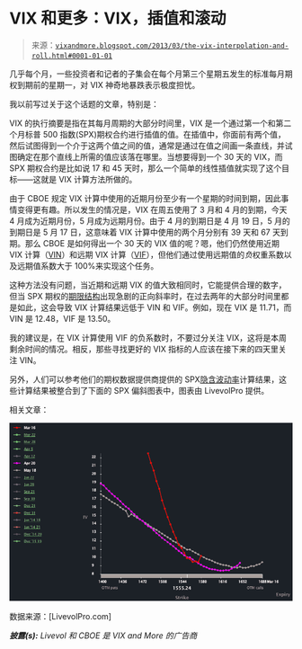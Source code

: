 <!--yml

分类：未分类

日期：2024-05-18 16:17:28

-->

# VIX 和更多：VIX，插值和滚动

> 来源：[`vixandmore.blogspot.com/2013/03/the-vix-interpolation-and-roll.html#0001-01-01`](http://vixandmore.blogspot.com/2013/03/the-vix-interpolation-and-roll.html#0001-01-01)

几乎每个月，一些投资者和记者的子集会在每个月第三个星期五发生的标准每月期权到期前的星期一，对 VIX 神奇地暴跌表示极度担忧。

我以前写过关于这个话题的文章，特别是：

VIX 的执行摘要是指在其每月周期的大部分时间里，VIX 是一个通过第一个和第二个月标普 500 指数(SPX)期权合约进行插值的值。在插值中，你面前有两个值，然后试图得到一个介于这两个值之间的值，通常是通过在值之间画一条直线，并试图确定在那个直线上所需的值应该落在哪里。当想要得到一个 30 天的 VIX，而 SPX 期权合约是比如说 17 和 45 天时，那么一个简单的线性插值就实现了这个目标——这就是 VIX 计算方法所做的。

由于 CBOE 规定 VIX 计算中使用的近期月份至少有一个星期的时间到期，因此事情变得更有趣。所以发生的情况是，VIX 在周五使用了 3 月和 4 月的到期，今天 4 月成为近期月份，5 月成为远期月份。由于 4 月的到期日是 4 月 19 日，5 月的到期日是 5 月 17 日，这意味着 VIX 计算中使用的两个月分别有 39 天和 67 天到期。那么 CBOE 是如何得出一个 30 天的 VIX 值的呢？嗯，他们仍然使用近期 VIX 计算（[VIN](http://vixandmore.blogspot.com/search/label/VIN)）和远期 VIX 计算（[VIF](http://vixandmore.blogspot.com/search/label/VIF)），但他们通过使用远期值的*负*权重系数以及远期值系数大于 100%来实现这个任务。

这种方法没有问题，当近期和远期 VIX 的值大致相同时，它能提供合理的数字，但当 SPX 期权的[期限结构](http://vixandmore.blogspot.com/search/label/term%20structure)出现急剧的正向斜率时，在过去两年的大部分时间里都是如此，这会导致 VIX 计算结果远低于 VIN 和 VIF。例如，现在 VIX 是 11.71，而 VIN 是 12.48，VIF 是 13.50。

我的建议是，在 VIX 计算使用 VIF 的负系数时，不要过分关注 VIX，这将是本周剩余时间的情况。相反，那些寻找更好的 VIX 指标的人应该在接下来的四天里关注 VIN。

另外，人们可以参考他们的期权数据提供商提供的 SPX[隐含波动率](http://vixandmore.blogspot.com/search/label/implied%20volatility)计算结果，这些计算结果被整合到了下面的 SPX 偏斜图表中，图表由 LivevolPro 提供。

相关文章：

![](img/7bbb0ba98062a242cff190b8b93f5383.png)

数据来源：[LivevolPro.com]

***披露(s):*** *Livevol 和 CBOE 是 VIX and More 的广告商*
